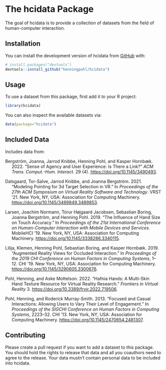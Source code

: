 
<!-- README.md is generated from README.Rmd. Please edit that file -->

# The hcidata Package

<!-- badges: start -->
<!-- badges: end -->

The goal of hcidata is to provide a collection of datasets from the
field of human-computer interaction.

## Installation

You can install the development version of hcidata from
[GitHub](https://github.com/) with:

``` r
# install.packages("devtools")
devtools::install_github("henningpohl/hcidata")
```

## Usage

To use a dataset from this package, first add it to your R project:

``` r
library(hcidata)
```

You can also inspect the available datasets via:

``` r
data(package="hcidata")
```

## Included Data

Includes data from:

<div id="refs" class="references csl-bib-body hanging-indent">

<div id="ref-Bergstroem2022" class="csl-entry">

Bergström, Joanna, Jarrod Knibbe, Henning Pohl, and Kasper Hornbæk.
2022. “Sense of Agency and User Experience: Is There a Link?” *ACM
Trans. Comput.-Hum. Interact.* 29 (4).
<https://doi.org/10.1145/3490493>.

</div>

<div id="ref-Dalsgaard2021" class="csl-entry">

Dalsgaard, Tor-Salve, Jarrod Knibbe, and Joanna Bergström. 2021.
“Modeling Pointing for 3d Target Selection in VR.” In *Proceedings of
the 27th ACM Symposium on Virtual Reality Software and Technology*. VRST
’21. New York, NY, USA: Association for Computing Machinery.
<https://doi.org/10.1145/3489849.3489853>.

</div>

<div id="ref-Larsen2019" class="csl-entry">

Larsen, Joachim Normann, Tórur Højgaard Jacobsen, Sebastian Boring,
Joanna Bergström, and Henning Pohl. 2019. “The Influence of Hand Size on
Touch Accuracy.” In *Proceedings of the 21st International Conference on
Human-Computer Interaction with Mobile Devices and Services*. MobileHCI
’19. New York, NY, USA: Association for Computing Machinery.
<https://doi.org/10.1145/3338286.3340115>.

</div>

<div id="ref-Lilija2019" class="csl-entry">

Lilija, Klemen, Henning Pohl, Sebastian Boring, and Kasper Hornbæk.
2019. “Augmented Reality Views for Occluded Interaction.” In
*Proceedings of the 2019 CHI Conference on Human Factors in Computing
Systems*, 1–12. CHI ’19. New York, NY, USA: Association for Computing
Machinery. <https://doi.org/10.1145/3290605.3300676>.

</div>

<div id="ref-Pohl2022" class="csl-entry">

Pohl, Henning, and Aske Mottelson. 2022. “Hafnia Hands: A Multi-Skin
Hand Texture Resource for Virtual Reality Research.” *Frontiers in
Virtual Reality* 3. <https://doi.org/10.3389/frvir.2022.719506>.

</div>

<div id="ref-Pohl2013" class="csl-entry">

Pohl, Henning, and Roderick Murray-Smith. 2013. “Focused and Casual
Interactions: Allowing Users to Vary Their Level of Engagement.” In
*Proceedings of the SIGCHI Conference on Human Factors in Computing
Systems*, 2223–32. CHI ’13. New York, NY, USA: Association for Computing
Machinery. <https://doi.org/10.1145/2470654.2481307>.

</div>

</div>

## Contributing

Please create a pull request if you want to add a dataset to this
package. You should hold the rights to release that data and all you
coauthors need to agree to the release. Your data mustn’t contain
personal data to be included into hcidata.
